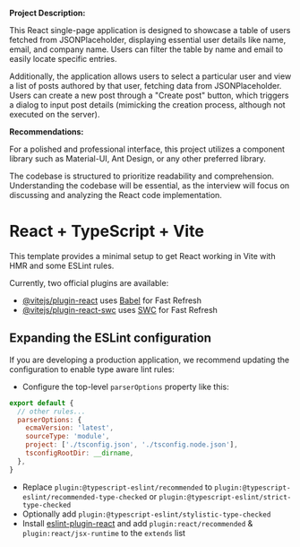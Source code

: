 
**Project Description:**

This React single-page application is designed to showcase a table of users fetched from JSONPlaceholder, displaying essential user details like name, email, and company name. Users can filter the table by name and email to easily locate specific entries.

Additionally, the application allows users to select a particular user and view a list of posts authored by that user, fetching data from JSONPlaceholder. Users can create a new post through a "Create post" button, which triggers a dialog to input post details (mimicking the creation process, although not executed on the server).

**Recommendations:**

For a polished and professional interface, this project utilizes a component library such as Material-UI, Ant Design, or any other preferred library.

The codebase is structured to prioritize readability and comprehension. Understanding the codebase will be essential, as the interview will focus on discussing and analyzing the React code implementation.



# React + TypeScript + Vite

This template provides a minimal setup to get React working in Vite with HMR and some ESLint rules.

Currently, two official plugins are available:

- [@vitejs/plugin-react](https://github.com/vitejs/vite-plugin-react/blob/main/packages/plugin-react/README.md) uses [Babel](https://babeljs.io/) for Fast Refresh
- [@vitejs/plugin-react-swc](https://github.com/vitejs/vite-plugin-react-swc) uses [SWC](https://swc.rs/) for Fast Refresh

## Expanding the ESLint configuration

If you are developing a production application, we recommend updating the configuration to enable type aware lint rules:

- Configure the top-level `parserOptions` property like this:

```js
export default {
  // other rules...
  parserOptions: {
    ecmaVersion: 'latest',
    sourceType: 'module',
    project: ['./tsconfig.json', './tsconfig.node.json'],
    tsconfigRootDir: __dirname,
  },
}
```

- Replace `plugin:@typescript-eslint/recommended` to `plugin:@typescript-eslint/recommended-type-checked` or `plugin:@typescript-eslint/strict-type-checked`
- Optionally add `plugin:@typescript-eslint/stylistic-type-checked`
- Install [eslint-plugin-react](https://github.com/jsx-eslint/eslint-plugin-react) and add `plugin:react/recommended` & `plugin:react/jsx-runtime` to the `extends` list
